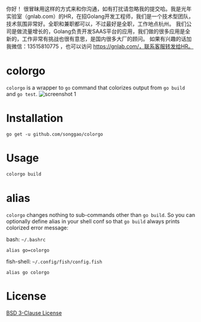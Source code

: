你好！
很冒昧用这样的方式来和你沟通，如有打扰请忽略我的提交哈。我是光年实验室（gnlab.com）的HR，在招Golang开发工程师，我们是一个技术型团队，技术氛围非常好。全职和兼职都可以，不过最好是全职，工作地点杭州。
我们公司是做流量增长的，Golang负责开发SAAS平台的应用，我们做的很多应用是全新的，工作非常有挑战也很有意思，是国内很多大厂的顾问。
如果有兴趣的话加我微信：13515810775  ，也可以访问 https://gnlab.com/，联系客服转发给HR。
# colorgo
`colorgo` is a wrapper to `go` command that colorizes output from `go build` and `go test`.
![screenshot 1](http://songgao.github.com/colorgo/images/screenshot1.png)

# Installation
```
go get -u github.com/songgao/colorgo
```

# Usage
```bash
colorgo build
```

# alias
`colorgo` changes nothing to sub-commands other than `go build`. So you can optionally define alias in your shell conf so that `go build` always prints colorized error message:

bash: `~/.bashrc`
```
alias go=colorgo
```

fish-shell: `~/.config/fish/config.fish`
```
alias go colorgo
```

# License
[BSD 3-Clause License](http://opensource.org/licenses/BSD-3-Clause)
